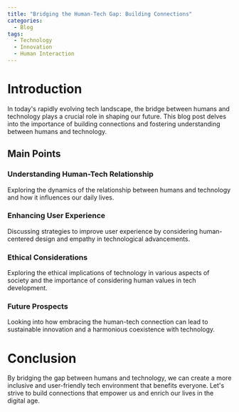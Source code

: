```yaml
---
title: "Bridging the Human-Tech Gap: Building Connections"
categories:
  - Blog
tags:
  - Technology
  - Innovation
  - Human Interaction
---
```


# Introduction
In today's rapidly evolving tech landscape, the bridge between humans and technology plays a crucial role in shaping our future. This blog post delves into the importance of building connections and fostering understanding between humans and technology.

## Main Points
### Understanding Human-Tech Relationship
Exploring the dynamics of the relationship between humans and technology and how it influences our daily lives.

### Enhancing User Experience
Discussing strategies to improve user experience by considering human-centered design and empathy in technological advancements.

### Ethical Considerations
Exploring the ethical implications of technology in various aspects of society and the importance of considering human values in tech development.

### Future Prospects
Looking into how embracing the human-tech connection can lead to sustainable innovation and a harmonious coexistence with technology.

# Conclusion
By bridging the gap between humans and technology, we can create a more inclusive and user-friendly tech environment that benefits everyone. Let's strive to build connections that empower us and enrich our lives in the digital age.